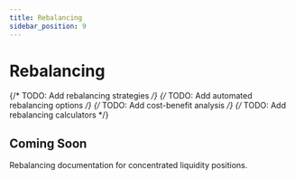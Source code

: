 ```yaml
---
title: Rebalancing
sidebar_position: 9
---
```


# Rebalancing

{/* TODO: Add rebalancing strategies */}
{/* TODO: Add automated rebalancing options */}
{/* TODO: Add cost-benefit analysis */}
{/* TODO: Add rebalancing calculators */}

## Coming Soon

Rebalancing documentation for concentrated liquidity positions.
